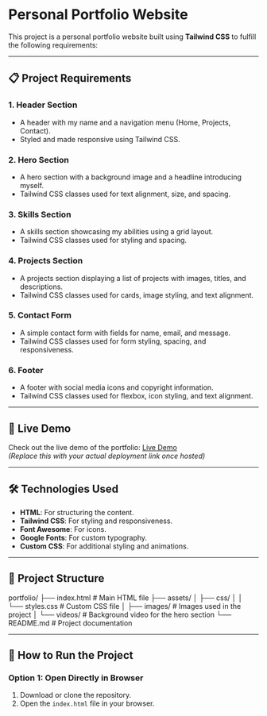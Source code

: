 # Personal Portfolio Website

This project is a personal portfolio website built using **Tailwind CSS** to fulfill the following requirements:

---

## 📋 Project Requirements

### 1. **Header Section**

- A header with my name and a navigation menu (Home, Projects, Contact).
- Styled and made responsive using Tailwind CSS.

### 2. **Hero Section**

- A hero section with a background image and a headline introducing myself.
- Tailwind CSS classes used for text alignment, size, and spacing.

### 3. **Skills Section**

- A skills section showcasing my abilities using a grid layout.
- Tailwind CSS classes used for styling and spacing.

### 4. **Projects Section**

- A projects section displaying a list of projects with images, titles, and descriptions.
- Tailwind CSS classes used for cards, image styling, and text alignment.

### 5. **Contact Form**

- A simple contact form with fields for name, email, and message.
- Tailwind CSS classes used for form styling, spacing, and responsiveness.

### 6. **Footer**

- A footer with social media icons and copyright information.
- Tailwind CSS classes used for flexbox, icon styling, and text alignment.

---

## 🚀 Live Demo

Check out the live demo of the portfolio: [Live Demo](#)  
_(Replace this with your actual deployment link once hosted)_

---

## 🛠️ Technologies Used

- **HTML**: For structuring the content.
- **Tailwind CSS**: For styling and responsiveness.
- **Font Awesome**: For icons.
- **Google Fonts**: For custom typography.
- **Custom CSS**: For additional styling and animations.

---

## 📂 Project Structure

portfolio/
├── index.html # Main HTML file
├── assets/
│ ├── css/
│ │ └── styles.css # Custom CSS file
│ ├── images/ # Images used in the project
│ └── videos/ # Background video for the hero section
└── README.md # Project documentation

---

## 🚀 How to Run the Project

### Option 1: Open Directly in Browser

1. Download or clone the repository.
2. Open the `index.html` file in your browser.
